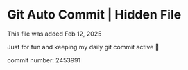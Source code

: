# Git Auto Commit | Hidden File

This file was added Feb 12, 2025

Just for fun and keeping my daily git commit active 🤪

commit number: 2453991
